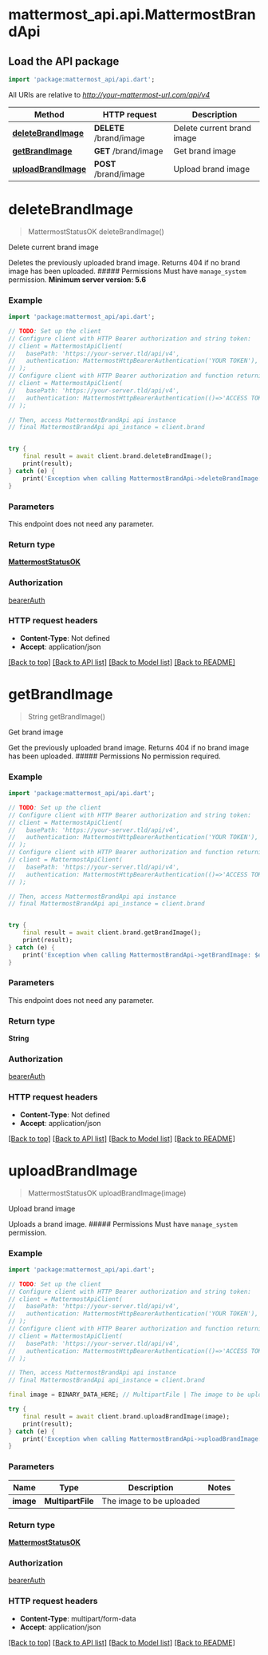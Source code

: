 # mattermost_api.api.MattermostBrandApi

## Load the API package
```dart
import 'package:mattermost_api/api.dart';
```

All URIs are relative to *http://your-mattermost-url.com/api/v4*

Method | HTTP request | Description
------------- | ------------- | -------------
[**deleteBrandImage**](MattermostBrandApi.md#deletebrandimage) | **DELETE** /brand/image | Delete current brand image
[**getBrandImage**](MattermostBrandApi.md#getbrandimage) | **GET** /brand/image | Get brand image
[**uploadBrandImage**](MattermostBrandApi.md#uploadbrandimage) | **POST** /brand/image | Upload brand image


# **deleteBrandImage**
> MattermostStatusOK deleteBrandImage()

Delete current brand image

Deletes the previously uploaded brand image. Returns 404 if no brand image has been uploaded. ##### Permissions Must have `manage_system` permission. __Minimum server version: 5.6__ 

### Example
```dart
import 'package:mattermost_api/api.dart';

// TODO: Set up the client
// Configure client with HTTP Bearer authorization and string token:
// client = MattermostApiClient(
//   basePath: 'https://your-server.tld/api/v4',
//   authentication: MattermostHttpBearerAuthentication('YOUR TOKEN'),
// );
// Configure client with HTTP Bearer authorization and function returning a string:
// client = MattermostApiClient(
//   basePath: 'https://your-server.tld/api/v4',
//   authentication: MattermostHttpBearerAuthentication(()=>'ACCESS TOKEN FROM FUNCTION'),
// );

// Then, access MattermostBrandApi api instance
// final MattermostBrandApi api_instance = client.brand


try {
    final result = await client.brand.deleteBrandImage();
    print(result);
} catch (e) {
    print('Exception when calling MattermostBrandApi->deleteBrandImage: $e\n');
}
```

### Parameters
This endpoint does not need any parameter.

### Return type

[**MattermostStatusOK**](MattermostStatusOK.md)

### Authorization

[bearerAuth](../README.md#bearerAuth)

### HTTP request headers

 - **Content-Type**: Not defined
 - **Accept**: application/json

[[Back to top]](#) [[Back to API list]](../README.md#documentation-for-api-endpoints) [[Back to Model list]](../README.md#documentation-for-models) [[Back to README]](../README.md)

# **getBrandImage**
> String getBrandImage()

Get brand image

Get the previously uploaded brand image. Returns 404 if no brand image has been uploaded. ##### Permissions No permission required. 

### Example
```dart
import 'package:mattermost_api/api.dart';

// TODO: Set up the client
// Configure client with HTTP Bearer authorization and string token:
// client = MattermostApiClient(
//   basePath: 'https://your-server.tld/api/v4',
//   authentication: MattermostHttpBearerAuthentication('YOUR TOKEN'),
// );
// Configure client with HTTP Bearer authorization and function returning a string:
// client = MattermostApiClient(
//   basePath: 'https://your-server.tld/api/v4',
//   authentication: MattermostHttpBearerAuthentication(()=>'ACCESS TOKEN FROM FUNCTION'),
// );

// Then, access MattermostBrandApi api instance
// final MattermostBrandApi api_instance = client.brand


try {
    final result = await client.brand.getBrandImage();
    print(result);
} catch (e) {
    print('Exception when calling MattermostBrandApi->getBrandImage: $e\n');
}
```

### Parameters
This endpoint does not need any parameter.

### Return type

**String**

### Authorization

[bearerAuth](../README.md#bearerAuth)

### HTTP request headers

 - **Content-Type**: Not defined
 - **Accept**: application/json

[[Back to top]](#) [[Back to API list]](../README.md#documentation-for-api-endpoints) [[Back to Model list]](../README.md#documentation-for-models) [[Back to README]](../README.md)

# **uploadBrandImage**
> MattermostStatusOK uploadBrandImage(image)

Upload brand image

Uploads a brand image. ##### Permissions Must have `manage_system` permission. 

### Example
```dart
import 'package:mattermost_api/api.dart';

// TODO: Set up the client
// Configure client with HTTP Bearer authorization and string token:
// client = MattermostApiClient(
//   basePath: 'https://your-server.tld/api/v4',
//   authentication: MattermostHttpBearerAuthentication('YOUR TOKEN'),
// );
// Configure client with HTTP Bearer authorization and function returning a string:
// client = MattermostApiClient(
//   basePath: 'https://your-server.tld/api/v4',
//   authentication: MattermostHttpBearerAuthentication(()=>'ACCESS TOKEN FROM FUNCTION'),
// );

// Then, access MattermostBrandApi api instance
// final MattermostBrandApi api_instance = client.brand

final image = BINARY_DATA_HERE; // MultipartFile | The image to be uploaded

try {
    final result = await client.brand.uploadBrandImage(image);
    print(result);
} catch (e) {
    print('Exception when calling MattermostBrandApi->uploadBrandImage: $e\n');
}
```

### Parameters

Name | Type | Description  | Notes
------------- | ------------- | ------------- | -------------
 **image** | **MultipartFile**| The image to be uploaded | 

### Return type

[**MattermostStatusOK**](MattermostStatusOK.md)

### Authorization

[bearerAuth](../README.md#bearerAuth)

### HTTP request headers

 - **Content-Type**: multipart/form-data
 - **Accept**: application/json

[[Back to top]](#) [[Back to API list]](../README.md#documentation-for-api-endpoints) [[Back to Model list]](../README.md#documentation-for-models) [[Back to README]](../README.md)

